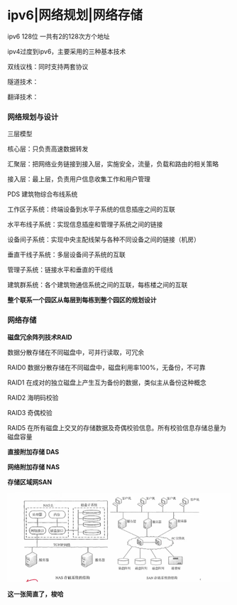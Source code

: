 # ipv6|网络规划|网络存储

ipv6 128位 一共有2的128次方个地址

ipv4过度到ipv6，主要采用的三种基本技术

双线议栈：同时支持两套协议

隧道技术：

翻译技术：

### 网络规划与设计

三层模型

核心层：只负责高速数据转发

汇聚层：把网络业务链接到接入层，实施安全，流量，负载和路由的相关策略

接入层：最上层，负责用户信息收集工作和用户管理



PDS 建筑物综合布线系统

 工作区子系统：终端设备到水平子系统的信息插座之间的互联

水平布线子系统：实现信息插座和管理子系统之间的链接

设备间子系统：实现中央主配线架与各种不同设备之间的链接（机房）

垂直干线子系统：多层设备间子系统的互联

管理子系统：链接水平和垂直的干缆线

建筑群系统：各个建筑物通信系统之间的互联，每栋楼之间的互联



**整个联系一个园区从每层到每栋到整个园区的规划设计**



### 网络存储

**磁盘冗余阵列技术RAID** 

数据分散存储在不同磁盘中，可并行读取，可冗余

RAID0 数据分散存储在不同磁盘中，磁盘利用率100%，无备份，不可靠

RAID1 在成对的独立磁盘上产生互为备份的数据，类似主从备份这种概念

RAID2 海明码校验

RAID3 奇偶校验

RAID5  在所有磁盘上交叉的存储数据及奇偶校验信息。所有校验信息存储总量为磁盘容量



**直接附加存储 DAS**

**网络附加存储 NAS** 

**存储区域网SAN**

![image-20210503162142982](imgs/21-05-03-2/image-20210503162142982.png)





**这一张简直了，梭哈**








